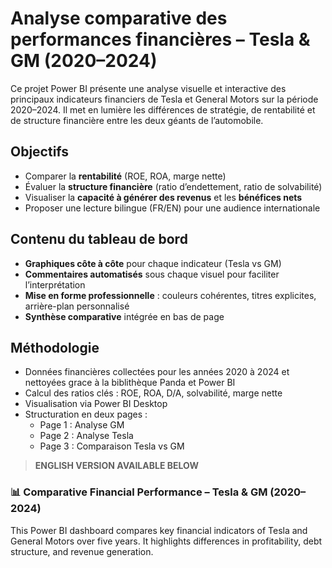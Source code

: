 # Analyse comparative des performances financières – Tesla & GM (2020–2024)

Ce projet Power BI présente une analyse visuelle et interactive des principaux indicateurs financiers de Tesla et General Motors sur la période 2020–2024. Il met en lumière les différences de stratégie, de rentabilité et de structure financière entre les deux géants de l’automobile.

## Objectifs

- Comparer la **rentabilité** (ROE, ROA, marge nette)
- Évaluer la **structure financière** (ratio d’endettement, ratio de solvabilité)
- Visualiser la **capacité à générer des revenus** et les **bénéfices nets**
- Proposer une lecture bilingue (FR/EN) pour une audience internationale

## Contenu du tableau de bord

- **Graphiques côte à côte** pour chaque indicateur (Tesla vs GM)
- **Commentaires automatisés** sous chaque visuel pour faciliter l’interprétation
- **Mise en forme professionnelle** : couleurs cohérentes, titres explicites, arrière-plan personnalisé
- **Synthèse comparative** intégrée en bas de page

## Méthodologie

- Données financières collectées pour les années 2020 à 2024 et nettoyées grace à la biblithèque Panda et Power BI
- Calcul des ratios clés : ROE, ROA, D/A, solvabilité, marge nette
- Visualisation via Power BI Desktop
- Structuration en deux pages :
  - Page 1 : Analyse GM
  - Page 2 : Analyse Tesla
  - Page 3 : Comparaison Tesla vs GM



> **ENGLISH VERSION AVAILABLE BELOW**

### 📊 Comparative Financial Performance – Tesla & GM (2020–2024)

This Power BI dashboard compares key financial indicators of Tesla and General Motors over five years. It highlights differences in profitability, debt structure, and revenue generation.



